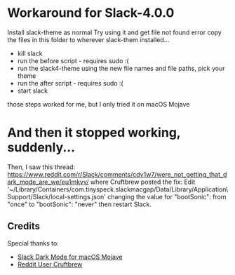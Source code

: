 # Workaround for Slack-4.0.0
Install slack-theme as normal
Try using it and get file not found error
copy the files in this folder to wherever slack-them installed...

- kill slack
- run the before script - requires sudo :(
- run the slack4-theme using the new file names and file paths, pick your theme
- run the after script - requires sudo :(
- start slack

those steps worked for me, but I only tried it on macOS Mojave

# And then it stopped working, suddenly...
Then, I saw this thread: https://www.reddit.com/r/Slack/comments/cdv1w7/were_not_getting_that_dark_mode_are_we/eu1mkvv/ where Cruftbrew posted the fix:
Edit '~/Library/Containers/com.tinyspeck.slackmacgap/Data/Library/Application\ Support/Slack/local-settings.json'
changing the value for "bootSonic": from "once" to "bootSonic": "never"
then restart Slack.

## Credits

Special thanks to:

- [Slack Dark Mode for macOS Mojave](https://github.com/LanikSJ/slack-dark-mode)
- [Reddit User Cruftbrew](https://www.reddit.com/user/cruftbrew/)
